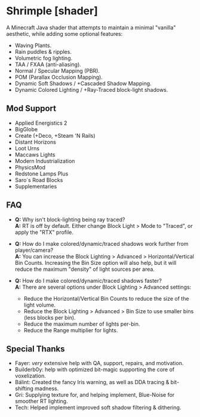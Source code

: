 # Shrimple [shader]

A Minecraft Java shader that attempts to maintain a minimal "vanilla" aesthetic, while adding some optional features:
 - Waving Plants.
 - Rain puddles & ripples.
 - Volumetric fog lighting.
 - TAA / FXAA (anti-aliasing).
 - Normal / Specular Mapping (PBR).
 - POM (Parallax Occlusion Mapping).
 - Dynamic Soft Shadows / +Cascaded Shadow Mapping.
 - Dynamic Colored Lighting / +Ray-Traced block-light shadows.


## Mod Support
 - Applied Energistics 2
 - BigGlobe
 - Create (+Deco, +Steam 'N Rails)
 - Distant Horizons
 - Loot Urns
 - Maccaws Lights
 - Modern Industrialization
 - PhysicsMod
 - Redstone Lamps Plus
 - Saro´s Road Blocks
 - Supplementaries


## FAQ
- **Q:** Why isn't block-lighting being ray traced?  
**A:** RT is off by default. Either change Block Light > Mode to "Traced", or apply the "RTX" profile.

- **Q:** How do I make colored/dynamic/traced shadows work further from player/camera?  
**A:** You can increase the Block Lighting > Advanced > Horizontal/Vertical Bin Counts. Increasing the Bin Size option will also help, but it will reduce the maximum "density" of light sources per area.

- **Q:** How do I make colored/dynamic/traced shadows faster?  
**A:** There are several options under Block Lighting > Advanced settings:
  - Reduce the Horizontal/Vertical Bin Counts to reduce the size of the light volume.
  - Reduce the Block Lighting > Advanced > Bin Size to use smaller bins (less blocks per bin).
  - Reduce the maximum number of lights per-bin.
  - Reduce the Range multiplier for lights.


## Special Thanks
- Fayer: _very_ extensive help with QA, support, repairs, and motivation.
- Builderb0y: help with optimized bit-magic supporting the core of voxelization.
- Bálint: Created the fancy Iris warning, as well as DDA tracing & bit-shifting madness.
- Gri: Supplying texture for, and helping implement, Blue-Noise for smoother RT lighting.
- Tech: Helped implement improved soft shadow filtering & dithering.
